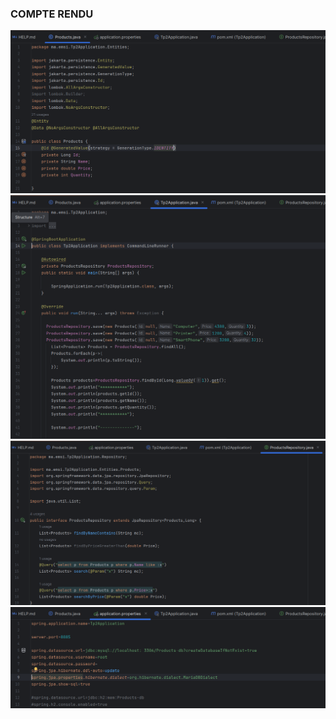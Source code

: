 <h3> COMPTE RENDU </h3>

<img src="Screenshots/TP2App-1.png">
<img src="Screenshots/TP2App-2.png">
<img src="Screenshots/TP2App-3.png">
<img src="Screenshots/TP2App-4.png">